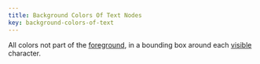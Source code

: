 ```yaml
---
title: Background Colors Of Text Nodes
key: background-colors-of-text
---
```


All colors not part of the [foreground](#foreground-colors-of-text), in a bounding box around each [visible](#visible) character.
